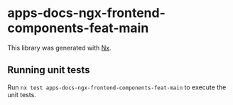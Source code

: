 # apps-docs-ngx-frontend-components-feat-main

This library was generated with [Nx](https://nx.dev).

## Running unit tests

Run `nx test apps-docs-ngx-frontend-components-feat-main` to execute the unit tests.
